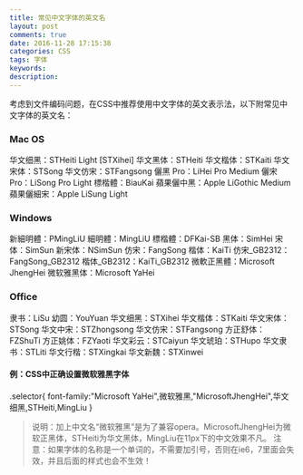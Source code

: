 ```yaml
---
title: 常见中文字体的英文名
layout: post
comments: true
date: 2016-11-28 17:15:38
categories: CSS
tags: 字体
keywords:
description:
---
```


考虑到文件编码问题，在CSS中推荐使用中文字体的英文表示法，以下附常见中文字体的英文名：
### Mac OS
华文细黑：STHeiti Light [STXihei]
华文黑体：STHeiti
华文楷体：STKaiti
华文宋体：STSong
华文仿宋：STFangsong
儷黑 Pro：LiHei Pro Medium
儷宋 Pro：LiSong Pro Light
標楷體：BiauKai
蘋果儷中黑：Apple LiGothic Medium
蘋果儷細宋：Apple LiSung Light
<!-- more -->
### Windows
新細明體：PMingLiU
細明體：MingLiU
標楷體：DFKai-SB
黑体：SimHei
宋体：SimSun
新宋体：NSimSun
仿宋：FangSong
楷体：KaiTi
仿宋_GB2312：FangSong_GB2312
楷体_GB2312：KaiTi_GB2312
微軟正黑體：Microsoft JhengHei
微软雅黑体：Microsoft YaHei
### Office
隶书：LiSu
幼圆：YouYuan
华文细黑：STXihei
华文楷体：STKaiti
华文宋体：STSong
华文中宋：STZhongsong
华文仿宋：STFangsong
方正舒体：FZShuTi
方正姚体：FZYaoti
华文彩云：STCaiyun
华文琥珀：STHupo
华文隶书：STLiti
华文行楷：STXingkai
华文新魏：STXinwei

#### 例：CSS中正确设置微软雅黑字体
.selector{ font-family:"Microsoft YaHei",微软雅黑,"MicrosoftJhengHei",华文细黑,STHeiti,MingLiu }
> 说明：加上中文名“微软雅黑”是为了兼容opera。MicrosoftJhengHei为微软正黑体，STHeiti为华文黑体，MingLiu在11px下的中文效果不凡。
注意：如果字体的名称是一个单词的，不需要加引号，否则在ie6，7里面会失效，并且后面的样式也会不生效！